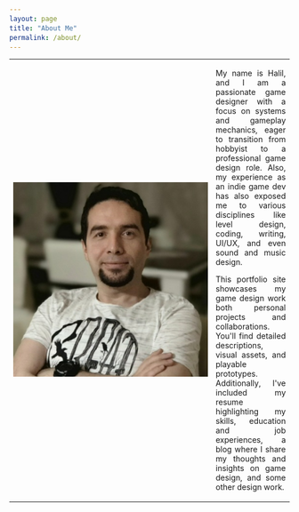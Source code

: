 ```yaml
---
layout: page
title: "About Me"
permalink: /about/
---
```

<style>
        p {
            text-align: justify;
        }
</style>
	
<table border="0" cellspacing="0" cellpadding="0">
    <tr>
        <td width="350">
            <img src="/assets/aboutme.jpg" alt="About Me Image">
        </td>
        <td>
            <p>
				My name is Halil, and I am a passionate game designer with a focus on systems and gameplay mechanics, eager to transition from hobbyist to a professional game design role. Also, my experience as an indie game dev has also exposed me to various disciplines like level design, coding, writing, UI/UX, and even sound and music design.
            </p>
			<p>
				This portfolio site showcases my game design work both personal projects and collaborations. You'll find detailed descriptions, visual assets, and playable prototypes. Additionally, I've included my resume highlighting my skills, education and job experiences, a blog where I share my thoughts and insights on game design, and some other design work. 
			</p>
        </td>
    </tr>
</table>